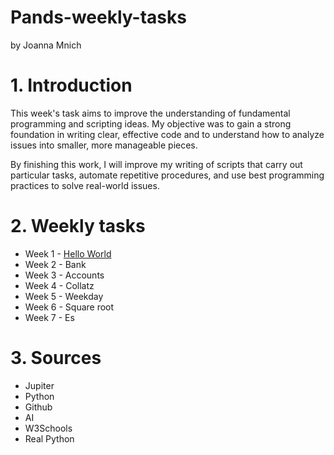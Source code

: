 # Pands-weekly-tasks
by Joanna Mnich

# 1. Introduction
This week's task aims to improve the understanding of fundamental programming and scripting ideas. 
My objective was to gain a strong foundation in writing clear, effective code and to understand how to analyze issues into smaller, more manageable pieces.

By finishing this work, I will improve my writing of scripts that carry out particular tasks, automate repetitive procedures, and use best programming practices to solve real-world issues. 

# 2. Weekly tasks

- Week 1 - <a href="/monkj24/pands-weekly-tasks/mywork/HelloWorld.py">Hello World</a>
- Week 2 - Bank
- Week 3 - Accounts
- Week 4 - Collatz
- Week 5 - Weekday
- Week 6 - Square root
- Week 7 - Es

# 3. Sources

- Jupiter
- Python
- Github
- AI
- W3Schools
- Real Python

